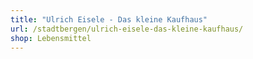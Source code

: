 ```yaml
---
title: "Ulrich Eisele - Das kleine Kaufhaus"
url: /stadtbergen/ulrich-eisele-das-kleine-kaufhaus/
shop: Lebensmittel
---
```

